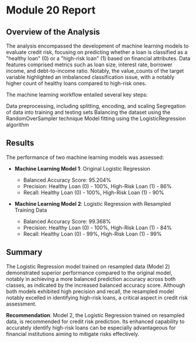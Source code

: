 # Module 20 Report

## Overview of the Analysis

The analysis encompassed the development of machine learning models to evaluate credit risk, focusing on predicting whether a loan is classified as a "healthy loan" (0) or a "high-risk loan" (1) based on financial attributes. Data features comprised metrics such as loan size, interest rate, borrower income, and debt-to-income ratio. Notably, the value_counts of the target variable highlighted an imbalanced classification issue, with a notably higher count of healthy loans compared to high-risk ones.

The machine learning workflow entailed several key steps:

Data preprocessing, including splitting, encoding, and scaling
Segregation of data into training and testing sets
Balancing the dataset using the RandomOverSampler technique
Model fitting using the LogisticRegression algorithm


## Results

The performance of two machine learning models was assessed:

* **Machine Learning Model 1**: Original Logistic Regression
  * Balanced Accuracy Score: 95.204%
  * Precision: Healthy Loan (0) - 100%, High-Risk Loan (1) - 86%
  * Recall: Healthy Loan (0) - 100%, High-Risk Loan (1) - 90%
  
* **Machine Learning Model 2**: Logistic Regression with Resampled Training Data
  * Balanced Accuracy Score: 99.368%
  * Precision: Healthy Loan (0) - 100%, High-Risk Loan (1) - 84%
  * Recall: Healthy Loan (0) - 99%, High-Risk Loan (1) - 99%

## Summary

The Logistic Regression model trained on resampled data (Model 2) demonstrated superior performance compared to the original model, notably in achieving a more balanced prediction accuracy across both classes, as indicated by the increased balanced accuracy score. Although both models exhibited high precision and recall, the resampled model notably excelled in identifying high-risk loans, a critical aspect in credit risk assessment.

**Recommendation**: Model 2, the Logistic Regression trained on resampled data, is recommended for credit risk prediction. Its enhanced capability to accurately identify high-risk loans can be especially advantageous for financial institutions aiming to mitigate risks effectively.